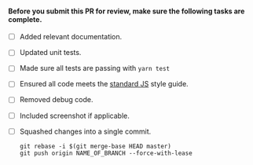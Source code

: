 #### Before you submit this PR for review, make sure the following tasks are complete.

- [ ] Added relevant documentation.
- [ ] Updated unit tests.
- [ ] Made sure all tests are passing with `yarn test`
- [ ] Ensured all code meets the [standard JS](https://standardjs.com) style guide.
- [ ] Removed debug code.
- [ ] Included screenshot if applicable.
- [ ] Squashed changes into a single commit.

    ```
    git rebase -i $(git merge-base HEAD master)
    git push origin NAME_OF_BRANCH --force-with-lease
    ```
